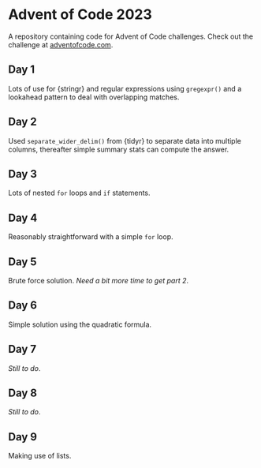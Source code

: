 # Advent of Code 2023

A repository containing code for Advent of Code challenges. Check out the challenge at [adventofcode.com](https://adventofcode.com/). 

## Day 1
Lots of use for {stringr} and regular expressions using `gregexpr()` and a lookahead pattern to deal with overlapping matches.

## Day 2
Used `separate_wider_delim()` from {tidyr} to separate data into multiple columns, thereafter simple summary stats can compute the answer.

## Day 3
Lots of nested `for` loops and `if` statements.

## Day 4
Reasonably straightforward with a simple `for` loop.

## Day 5
Brute force solution. *Need a bit more time to get part 2*.

## Day 6
Simple solution using the quadratic formula.

## Day 7
*Still to do*.

## Day 8
*Still to do*.

## Day 9
Making use of lists.

